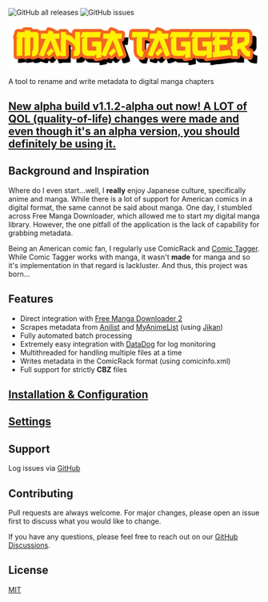 ![GitHub all releases](https://img.shields.io/github/downloads/Inpacchi/Manga-Tagger/total)
![GitHub issues](https://img.shields.io/github/issues/Inpacchi/Manga-Tagger)

![Manga Tagger Logo](images/manga_tagger_logo_cropped.png)

A tool to rename and write metadata to digital manga chapters

## [New alpha build v1.1.2-alpha out now! A LOT of QOL (quality-of-life) changes were made and even though it's an alpha version, you should definitely be using it.](https://github.com/Inpacchi/Manga-Tagger/releases/tag/v1.1.2-alpha) 

## Background and Inspiration
Where do I even start...well, I **really** enjoy Japanese culture, specifically anime and manga. While there is a lot of support for American comics in a digital format, the same cannot be said about manga. One day, I stumbled across Free Manga Downloader, which allowed me to start my digital manga library. However, the one pitfall of the application is the lack of capability for grabbing metadata.

Being an American comic fan, I regularly use ComicRack and [Comic Tagger](https://github.com/comictagger/comictagger). While Comic Tagger works with manga, it wasn't **made** for manga and so it's implementation in that regard is lackluster. And thus, this project was born...

## Features
* Direct integration with [Free Manga Downloader 2](https://github.com/dazedcat19/FMD2)
* Scrapes metadata from [Anilist](https://anilist.co/) and [MyAnimeList](https://myanimelist.net/) (using [Jikan](https://jikan.moe/))
* Fully automated batch processing
* Extremely easy integration with [DataDog](https://www.datadoghq.com/) for log monitoring
* Multithreaded for handling multiple files at a time
* Writes metadata in the ComicRack format (using comicinfo.xml)
* Full support for strictly **CBZ** files

## [Installation & Configuration](https://github.com/Inpacchi/Manga-Tagger/wiki/Installation-&-Configuration)

## [Settings](https://github.com/Inpacchi/Manga-Tagger/wiki/Setting-Configuration)

## Support

Log issues via [GitHub](https://github.com/ivtechboyinpa/Manga-Tagger/issues)

## Contributing
Pull requests are always welcome. For major changes, please open an issue first to discuss what you would like to change.

If you have any questions, please feel free to reach out on our [GitHub Discussions](https://github.com/Inpacchi/Manga-Tagger/discussions).

## License
[MIT](https://choosealicense.com/licenses/mit/)
